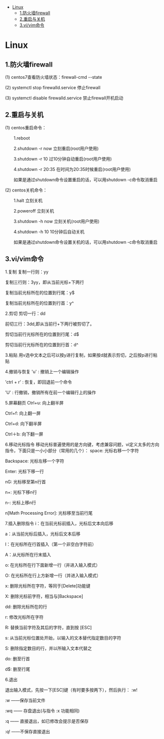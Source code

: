 <!-- GFM-TOC -->
* [Linux](#Linux)
    * [1.防火墙firewall](#1防火墙firewall)
    * [2.重启与关机](#2重启与关机)
    * [3.vi/vim命令](#3vi/vim命令)
<!-- GFM-TOC -->

# Linux

## 1.防火墙firewall

(1) centos7查看防火墙状态：firewall-cmd --state

(2) systemctl stop firewalld.service  停止firewall

(3) systemctl disable firewalld.service  禁止firewall开机启动

## 2.重启与关机

(1) centos重启命令：

　　1.reboot
  
　　2.shutdown -r now 立刻重启(root用户使用)
  
　　3.shutdown -r 10 过10分钟自动重启(root用户使用)
  
　　4.shutdown -r 20:35 在时间为20:35时候重启(root用户使用)
  
　　如果是通过shutdown命令设置重启的话，可以用shutdown -c命令取消重启

(2) centos关机命令：

　　1.halt 立刻关机
  
　　2.poweroff 立刻关机
  
　　3.shutdown -h now 立刻关机(root用户使用)
  
　　4.shutdown -h 10 10分钟后自动关机
  
　　如果是通过shutdown命令设置关机的话，可以用shutdown -c命令取消重启
  
## 3.vi/vim命令

1.复制
复制一行则：yy 

复制三行则：3yy，即从当前光标+下两行

复制当前光标所在的位置到行尾：y$ 

复制当前光标所在的位置到行首：y^

2.剪切
剪切一行：dd 

前切三行：3dd,即从当前行+下两行被剪切了。

剪切当前行光标所在的位置到行尾：d$ 

剪切当前行光标所在的位置到行首：d^

3.粘贴
用v选中文本之后可以按y进行复制，如果按d就表示剪切，之后按p进行粘贴

4.撤销与恢复
'u' : 撤销上一个编辑操作

'ctrl + r' : 恢复，即回退前一个命令 

'U' : 行撤销，撤销所有在前一个编辑行上的操作

5.屏幕翻页 
Ctrl+u: 向上翻半屏 

Ctrl+f: 向上翻一屏 

Ctrl+d: 向下翻半屏 

Ctrl＋b: 向下翻一屏

6.移动光标指令 
移动光标普遍使用的是方向键，考虑兼容问题，vi定义太多的方向指令，下面只是一小小部分（常用的几个）： 
space: 光标右移一个字符 

Backspace: 光标左移一个字符 

Enter: 光标下移一行 

nG: 光标移至第n行首 

n+: 光标下移n行 

n-: 光标上移n行 

n[Math Processing Error]: 光标移至当前行尾

7.插入删除指令 
i：在当前光标前插入，光标后文本向后移 

a：从当前光标后插入，光标后文本后移

I：在光标所在行首插入（第一个非空白字符前） 

A：从光标所在行末插入 

o: 在光标所在行下面新增一行（并进入输入模式）

O: 在光标所在行上方新增一行（并进入输入模式）

x: 删除光标所在字符，等同于[Delete]功能键 

X: 删除光标前字符，相当与[Backspace] 

dd: 删除光标所在的行 

r: 修改光标所在字符 

R: 替换当前字符及其后的字符，直到按 [ESC] 

s: 从当前光标位置处开始，以输入的文本替代指定数目的字符 

S: 删除指定数目的行，并以所输入文本代替之 

do: 删至行首 

d$: 删至行尾

6.退出 

退出输入模式，先按一下[ESC]键（有时要多按两下），然后执行： 
:w! 

:w ——保存当前文件 

:wq —— 存盘退出(与指令 :x 功能相同) 

:q —— 直接退出，如已修改会提示是否保存 

:q! ——不保存直接退出
 
